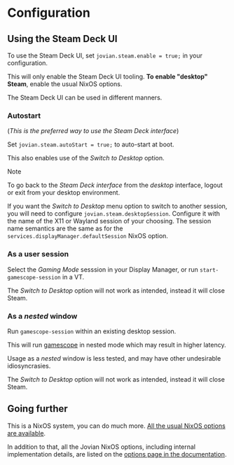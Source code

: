 Configuration
=============

## Using the Steam Deck UI

To use the Steam Deck UI, set `jovian.steam.enable = true;` in your configuration.

This will only enable the Steam Deck UI tooling.
**To enable "desktop" Steam**, enable the usual NixOS options.

The Steam Deck UI can be used in different manners.

### Autostart

(*This is the preferred way to use the Steam Deck interface*)

Set `jovian.steam.autoStart = true;` to auto-start at boot.

This also enables use of the *Switch to Desktop* option.

> [!NOTE]
> To go back to the *Steam Deck interface* from the *desktop* interface, logout or exit from your desktop environment.

If you want the *Switch to Desktop* menu option to switch to another session, you will need to configure `jovian.steam.desktopSession`.
Configure it with the name of the X11 or Wayland session of your choosing.
The session name semantics are the same as for the `services.displayManager.defaultSession` NixOS option.

### As a user session

Select the *Gaming Mode* sesssion in your Display Manager, or run `start-gamescope-session` in a VT.

The *Switch to Desktop* option will not work as intended, instead it will close Steam.


### As a *nested* window

Run `gamescope-session` within an existing desktop session.

This will run [gamescope](https://github.com/ValveSoftware/gamescope) in nested mode which may result in higher latency.

Usage as a *nested* window is less tested, and may have other undesirable idiosyncrasies.

The *Switch to Desktop* option will not work as intended, instead it will close Steam.


## Going further

This is a NixOS system, you can do much more.
[All the usual NixOS options are available](https://search.nixos.org/options?channel=unstable).

In addition to that, all the Jovian NixOS options, including internal implementation details,
are listed on the [options page in the documentation](https://jovian-experiments.github.io/Jovian-NixOS/options.html).
